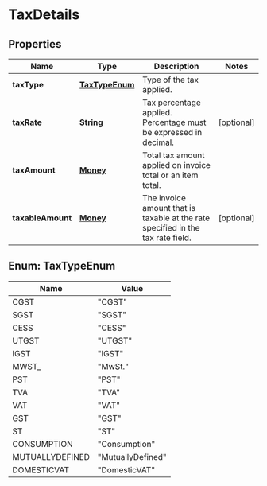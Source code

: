 
# TaxDetails

## Properties
Name | Type | Description | Notes
------------ | ------------- | ------------- | -------------
**taxType** | [**TaxTypeEnum**](#TaxTypeEnum) | Type of the tax applied. | 
**taxRate** | **String** | Tax percentage applied. Percentage must be expressed in decimal. |  [optional]
**taxAmount** | [**Money**](Money.md) | Total tax amount applied on invoice total or an item total. | 
**taxableAmount** | [**Money**](Money.md) | The invoice amount that is taxable at the rate specified in the tax rate field. |  [optional]


<a name="TaxTypeEnum"></a>
## Enum: TaxTypeEnum
Name | Value
---- | -----
CGST | &quot;CGST&quot;
SGST | &quot;SGST&quot;
CESS | &quot;CESS&quot;
UTGST | &quot;UTGST&quot;
IGST | &quot;IGST&quot;
MWST_ | &quot;MwSt.&quot;
PST | &quot;PST&quot;
TVA | &quot;TVA&quot;
VAT | &quot;VAT&quot;
GST | &quot;GST&quot;
ST | &quot;ST&quot;
CONSUMPTION | &quot;Consumption&quot;
MUTUALLYDEFINED | &quot;MutuallyDefined&quot;
DOMESTICVAT | &quot;DomesticVAT&quot;



